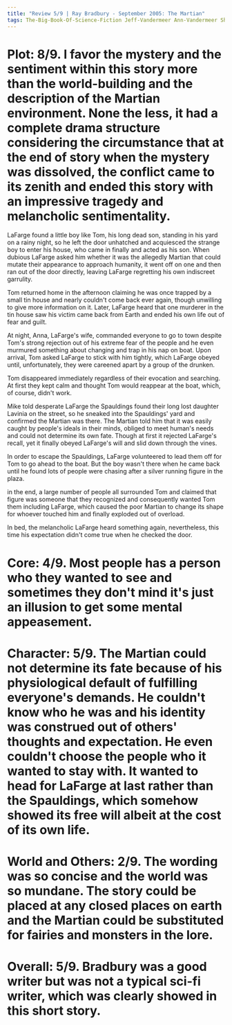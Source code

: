 ```yaml
---
title: "Review 5/9 | Ray Bradbury - September 2005: The Martian"
tags: The-Big-Book-Of-Science-Fiction Jeff-Vandermeer Ann-Vandermeer Short-Story Novelette Science-Fiction 1920-2012 1949
---
```


# Plot: 8/9. I favor the mystery and the sentiment within this story more than the world-building and the description of the Martian environment. None the less, it had a complete drama structure considering the circumstance that at the end of story when the mystery was dissolved, the conflict came to its zenith and ended this story with an impressive tragedy and melancholic sentimentality.
LaFarge found a little boy like Tom, his long dead son, standing in his yard on a rainy night, so he left the door unhatched and acquiesced the strange boy to enter his house, who came in finally and acted as his son. When dubious LaFarge asked him whether it was the allegedly Martian that could mutate their appearance to approach humanity, it went off on one and then ran out of the door directly, leaving LaFarge regretting his own indiscreet garrulity.

Tom returned home in the afternoon claiming he was once trapped by a small tin house and nearly couldn't come back ever again, though unwilling to give more information on it. Later, LaFarge heard that one murderer in the tin house saw his victim came back from Earth and ended his own life out of fear and guilt.

At night, Anna, LaFarge's wife, commanded everyone to go to town despite Tom's strong rejection out of his extreme fear of the people and he even murmured something about changing and trap in his nap on boat. Upon arrival, Tom asked LaFarge to stick with him tightly, which LaFarge obeyed until, unfortunately, they were careened apart by a group of the drunken.

Tom disappeared immediately regardless of their evocation and searching. At first they kept calm and thought Tom would reappear at the boat, which, of course,  didn't work. 


Mike told desperate LaFarge the Spauldings found their long lost daughter Lavinia on the street, so he sneaked into the Spauldings' yard and confirmed the Martian was there. The Martian told him that it was easily caught by people's ideals in their minds, obliged to meet human's needs and could not determine its own fate. Though at first it rejected LaFarge's recall, yet it finally obeyed LaFarge's will and slid down through the vines.

In order to escape the Spauldings, LaFarge volunteered to lead them off for Tom to go ahead to the boat. But the boy wasn't there when he came back until he found lots of people were chasing after a silver running figure in the plaza.

in the end, a large number of people all surrounded Tom and claimed that figure was someone that they recognized and consequently wanted Tom them including LaFarge, which caused the poor Martian to change its shape for whoever touched him and finally exploded out of overload.

In bed, the melancholic LaFarge heard something again, nevertheless, this time his expectation didn't come true when he checked the door.

# Core: 4/9. Most people has a person who they wanted to see and sometimes they don't mind it's just an illusion to get some mental appeasement.



# Character: 5/9. The Martian could not determine its fate because of his physiological default of fulfilling everyone's demands. He couldn't know who he was and his identity was construed out of others' thoughts and expectation. He even couldn't choose the people who it wanted to stay with. It wanted to head for LaFarge at last rather than the Spauldings, which somehow showed its free will albeit at the cost of its own life.


# World and Others: 2/9. The wording was so concise and the world was so mundane. The story could be placed at any closed places on earth and the Martian could be substituted for fairies and monsters in the lore.

# Overall: 5/9. Bradbury was a good writer but was not a typical sci-fi writer, which was clearly showed in this short story.
